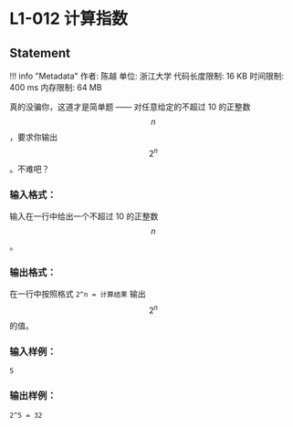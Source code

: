 
# L1-012 计算指数

## Statement

!!! info "Metadata"
    作者: 陈越
    单位: 浙江大学
    代码长度限制: 16 KB
    时间限制: 400 ms
    内存限制: 64 MB

真的没骗你，这道才是简单题 —— 对任意给定的不超过 10 的正整数 $$n$$，要求你输出 $$2^n$$。不难吧？

### 输入格式：

输入在一行中给出一个不超过 10 的正整数 $$n$$。

### 输出格式：

在一行中按照格式  `2^n = 计算结果`  输出 $$2^n$$ 的值。

### 输入样例：
```plaintext
5
```

### 输出样例：
```plaintext
2^5 = 32
```

